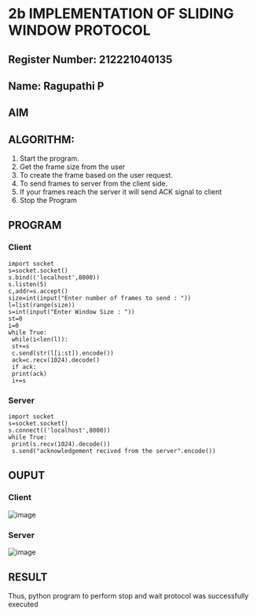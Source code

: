 # 2b IMPLEMENTATION OF SLIDING WINDOW PROTOCOL

## Register Number: 212221040135
## Name: Ragupathi P

## AIM
## ALGORITHM:
1. Start the program.
2. Get the frame size from the user
3. To create the frame based on the user request.
4. To send frames to server from the client side.
5. If your frames reach the server it will send ACK signal to client
6. Stop the Program
   
## PROGRAM

### Client
```
import socket
s=socket.socket()
s.bind(('localhost',8000))
s.listen(5)
c,addr=s.accept()
size=int(input("Enter number of frames to send : "))
l=list(range(size))
s=int(input("Enter Window Size : "))
st=0
i=0
while True:
 while(i<len(l)):
 st+=s
 c.send(str(l[i:st]).encode())
 ack=c.recv(1024).decode()
 if ack:
 print(ack)
 i+=s
```
### Server
```
import socket
s=socket.socket()
s.connect(('localhost',8000))
while True: 
 print(s.recv(1024).decode())
 s.send("acknowledgement recived from the server".encode())
```
## OUPUT
### Client
![image](https://github.com/Ragupathi1/2b_SLIDING_WINDOW_PROTOCOL/assets/143526042/79f37b72-306a-45bf-9a40-060d7fefbd9a)

### Server
![image](https://github.com/Ragupathi1/2b_SLIDING_WINDOW_PROTOCOL/assets/143526042/2bf42858-c66d-4711-a1a0-7472a754588c)


## RESULT
Thus, python program to perform stop and wait protocol was successfully executed

